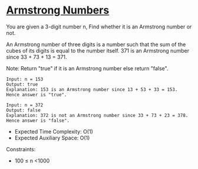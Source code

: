 # [Armstrong Numbers](https://www.geeksforgeeks.org/problems/armstrong-numbers2727/1)
<p>
  You are given a 3-digit number n, Find whether it is an Armstrong number or not.
</p>
<p>
  An Armstrong number of three digits is a number such that the sum of the cubes of its digits is equal to the number itself. 371 is an Armstrong number since 33 + 73 + 13 = 371. 
</p>
<p>
  Note: Return "true" if it is an Armstrong number else return "false".
</p>

    Input: n = 153
    Output: true
    Explanation: 153 is an Armstrong number since 13 + 53 + 33 = 153. Hence answer is "true".
    
    Input: n = 372
    Output: false
    Explanation: 372 is not an Armstrong number since 33 + 73 + 23 = 378. Hence answer is "false".


  - Expected Time Complexity: O(1)
  - Expected Auxiliary Space: O(1) 

Constraints:
- 100 ≤ n <1000 
